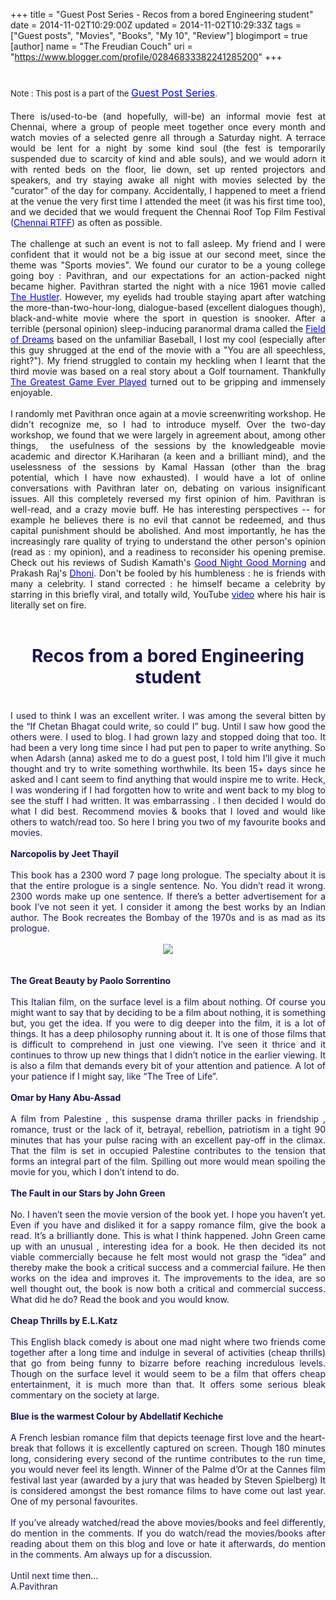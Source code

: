 +++
title = "Guest Post Series - Recos from a bored Engineering student"
date = 2014-11-02T10:29:00Z
updated = 2014-11-02T10:29:33Z
tags = ["Guest posts", "Movies", "Books", "My 10", "Review"]
blogimport = true 
[author]
	name = "The Freudian Couch"
	uri = "https://www.blogger.com/profile/02846833382241285200"
+++

<div dir="ltr" style="text-align: left;" trbidi="on">
<h1>
<span style="font-size: small; font-weight: normal;">Note : This post is a part of the&nbsp;</span><a href="http://adarsh89.blogspot.com/2014/09/guest-posts-series.html" style="font-size: medium; font-weight: normal;" target="_blank"><span style="color: blue;">Guest Post Series</span></a><span style="font-size: small; font-weight: normal;">.</span></h1>
<div>
<div style="text-align: justify;">
There is/used-to-be (and hopefully, will-be) an informal movie fest at Chennai, where a group of people meet together once every month and watch movies of a selected genre all through a Saturday night. A terrace would be lent for a night by some kind soul (the fest is temporarily suspended due to scarcity of kind and able souls), and we would adorn it with rented beds on the floor, lie down, set up rented projectors and speakers, and try staying awake all night with movies selected by the "curator" of the day for company. Accidentally, I happened to meet a friend at the venue the very first time I attended the meet (it was his first time too), and we decided that we would frequent the Chennai Roof Top Film Festival (<a href="https://www.facebook.com/ChennaiRTFF" target="_blank"><span style="color: blue;">Chennai RTFF</span></a>) as often as possible.</div>
<div style="text-align: justify;">
<br /></div>
<div style="text-align: justify;">
The challenge at such an event is not to fall asleep. My friend and I were confident that it would not be a big issue at our second meet, since the theme was "Sports movies". We found our curator to be a young college going boy : Pavithran, and our expectations for an action-packed night became higher. Pavithran started the night with a nice 1961 movie called <a href="http://www.imdb.com/title/tt0054997/" target="_blank"><span style="color: blue;">The Hustler</span></a>. However, my eyelids had trouble staying apart after watching the more-than-two-hour-long, dialogue-based (excellent dialogues though), black-and-white movie where the sport in question is snooker. After a terrible (personal opinion) sleep-inducing paranormal drama called the <a href="http://www.imdb.com/title/tt0097351/?ref_=fn_al_tt_1" target="_blank"><span style="color: blue;">Field of Dreams</span></a> based on the unfamiliar Baseball, I lost my cool (especially after this guy shrugged at the end of the movie with a "You are all speechless, right?"). My friend struggled to contain my heckling when I learnt that the third movie was based on a real story about a Golf tournament. Thankfully <a href="http://www.imdb.com/title/tt0388980/?ref_=nv_sr_1" target="_blank"><span style="color: blue;">The Greatest Game Ever Played</span></a> turned out to be gripping and immensely enjoyable.</div>
<div style="text-align: justify;">
<br /></div>
<div style="text-align: justify;">
I randomly met Pavithran once again at a movie screenwriting workshop. He didn't recognize me, so I had to introduce myself. Over the two-day workshop, we found that we were largely in agreement about, among other things, &nbsp;the usefulness of the sessions by the knowledgeable movie academic and director K.Hariharan (a keen and a brilliant mind), and the uselessness of the sessions by Kamal Hassan (other than the brag potential, which I have now exhausted). I would have a lot of online conversations with Pavithran later on, debating on various insignificant issues. All this completely reversed my first opinion of him. Pavithran is well-read, and a crazy movie buff. He has interesting perspectives -- for example he believes there is no evil that cannot be redeemed, and thus capital punishment should be abolished. And most importantly, he has the increasingly rare quality of trying to understand the other person's opinion (read as : my opinion), and a readiness to reconsider his opening premise. Check out his reviews of Sudish Kamath's <a href="http://pavithrann.blogspot.com/2012/01/good-night-good-morning-great.html" target="_blank"><span style="color: blue;">Good Night Good Morning</span></a> and Prakash Raj's <a href="http://pavithrann.blogspot.com/2012/02/starts-out-very-realistically-meanders.html" target="_blank"><span style="color: blue;">Dhoni</span></a>. Don't be fooled by his humbleness : he is friends with many a celebrity. I stand corrected : he himself became a celebrity by starring in this briefly viral, and totally wild, YouTube&nbsp;<a href="http://www.youtube.com/watch?v=_pesQ3-ZUE0" target="_blank"><span style="color: blue;">video</span></a> where his hair is literally set on fire.</div>
<div style="text-align: justify;">
<br /></div>
</div>
<div style="text-align: justify;">
<h1 style="text-align: center;">
<span style="color: #20124d;">Recos from a bored Engineering student</span></h1>
</div>
<div style="text-align: justify;">
<span style="color: #20124d;"><br /></span>
<span style="color: #20124d;">I used to think I was an excellent writer. I was among the several bitten by the “If Chetan Bhagat could write, so could I” bug. Until I saw how good the others were. I used to blog. I had grown lazy and stopped doing that too. It had been a very long time since I had put pen to paper to write anything. So when Adarsh (anna) asked me to do a guest post, I told him I’ll give it much thought and try to write something worthwhile. Its been 15+ days since he asked and I cant seem to find anything that would inspire me to write. Heck, I was wondering if I had forgotten how to write and went back to my blog to see the stuff I had written. It was embarrassing . I then decided I would do what I did best. Recommend movies &amp; books that I loved and would like others to watch/read too. So here I bring you two of my favourite books and movies.</span></div>
<div style="text-align: justify;">
<span style="color: #20124d;"><br /></span></div>
<div style="text-align: justify;">
<b><span style="color: #20124d;">Narcopolis by Jeet Thayil</span></b></div>
<div style="text-align: justify;">
<span style="color: #20124d;"><br /></span></div>
<div style="text-align: justify;">
<span style="color: #20124d;">This book has a 2300 word 7 page long prologue. The specialty about it is that the entire prologue is a single sentence. No. You didn’t read it wrong. 2300 words make up one sentence. If there’s a better advertisement for a book I’ve not seen it yet. I consider it among the best works by an Indian author. The Book recreates the Bombay of the 1970s and is as mad as its prologue.</span><br />
<span style="color: #20124d;"><br /></span>
<div class="separator" style="clear: both; text-align: center;">
<a href="https://blogger.googleusercontent.com/img/b/R29vZ2xl/AVvXsEgqd_T73vklu6mdhQaWsUP7lsunlahHtXGsg5ZOjxzaK3N4RuJdcTSekt8QssagOxQIAmXXC56_Frkp_CTaBX_Ra31dnGQ1i5Wd1edsiFxvQwM7WQADRJ1GURLw-aoMsyGbzuEGGIUxxwS4/s1600/Narcopolis.jpg" imageanchor="1" style="margin-left: 1em; margin-right: 1em;"><img border="0" src="https://blogger.googleusercontent.com/img/b/R29vZ2xl/AVvXsEgqd_T73vklu6mdhQaWsUP7lsunlahHtXGsg5ZOjxzaK3N4RuJdcTSekt8QssagOxQIAmXXC56_Frkp_CTaBX_Ra31dnGQ1i5Wd1edsiFxvQwM7WQADRJ1GURLw-aoMsyGbzuEGGIUxxwS4/s1600/Narcopolis.jpg" /></a></div>
<span style="color: #20124d;"><br /></span></div>
<div style="text-align: justify;">
<span style="color: #20124d;"><br /></span></div>
<div style="text-align: justify;">
<b><span style="color: #20124d;">The Great Beauty by Paolo Sorrentino</span></b></div>
<div style="text-align: justify;">
<span style="color: #20124d;"><br /></span></div>
<div style="text-align: justify;">
<span style="color: #20124d;">This Italian film, on the surface level is a film about nothing. Of course you might want to say that by deciding to be a film about nothing, it is something but, you get the idea. If you were to dig deeper into the film, it is a lot of things. It has a deep philosophy running about it. It is one of those films that is difficult to comprehend in just one viewing. I’ve seen it thrice and it continues to throw up new things that I didn’t notice in the earlier viewing. It is also a film that demands every bit of your attention and patience. A lot of your patience if I might say, like “The Tree of Life”.</span></div>
<div style="text-align: justify;">
<span style="color: #20124d;"><br /></span></div>
<div style="text-align: justify;">
<b><span style="color: #20124d;">Omar by Hany Abu-Assad</span></b></div>
<div style="text-align: justify;">
<span style="color: #20124d;"><br /></span></div>
<div style="text-align: justify;">
<span style="color: #20124d;">A film from Palestine , this suspense drama thriller packs in friendship , romance, trust or the lack of it, betrayal, rebellion, patriotism in a tight 90 minutes that has your pulse racing with an excellent pay-off in the climax. That the film is set in occupied Palestine contributes to the tension that forms an integral part of the film. Spilling out more would mean spoiling the movie for you, which I don’t intend to do.</span></div>
<div style="text-align: justify;">
<span style="color: #20124d;"><br /></span></div>
<div style="text-align: justify;">
<b><span style="color: #20124d;">The Fault in our Stars by John Green</span></b></div>
<div style="text-align: justify;">
<span style="color: #20124d;"><br /></span></div>
<div style="text-align: justify;">
<span style="color: #20124d;">No. I haven’t seen the movie version of the book yet. I hope you haven’t yet. Even if you have and disliked it for a sappy romance film, give the book a read. It’s a brilliantly done. This is what I think&nbsp;</span><span style="color: #20124d;">happened. John Green came up with an unusual , interesting idea for a book. He then decided its not viable commercially because he felt most would not grasp the “idea” and thereby make the book a critical success and a commercial failure. He then works on the idea and improves it. The improvements to the idea, are so well thought out, the book is now both a critical and commercial success. What did he do? Read the book and you would know.</span></div>
<div style="text-align: justify;">
<span style="color: #20124d;"><br /></span></div>
<div style="text-align: justify;">
<b><span style="color: #20124d;">Cheap Thrills by E.L.Katz</span></b></div>
<div style="text-align: justify;">
<span style="color: #20124d;"><br /></span></div>
<div style="text-align: justify;">
<span style="color: #20124d;">This English black comedy is about one mad night where two friends come together after a long time and indulge in several of activities (cheap thrills) that go from being funny to bizarre before reaching incredulous levels. Though on the surface level it would seem to be a film that offers cheap entertainment, it is much more than that. It offers some serious bleak commentary on the society at large.&nbsp;</span></div>
<div style="text-align: justify;">
<span style="color: #20124d;"><br /></span></div>
<div style="text-align: justify;">
<b><span style="color: #20124d;">Blue is the warmest Colour by Abdellatif Kechiche</span></b></div>
<div style="text-align: justify;">
<span style="color: #20124d;"><br /></span></div>
<div style="text-align: justify;">
<span style="color: #20124d;">A French lesbian romance film that depicts teenage first love and the heart-break that follows it is excellently captured on screen. Though 180 minutes long, considering every second of the runtime contributes to the run time, you would never feel its length. Winner of the Palme d’Or at the Cannes film festival last year (awarded by a jury that was headed by Steven Spielberg) It is considered amongst the best romance films to have come out last year. One of my personal favourites.&nbsp;</span></div>
<div style="text-align: justify;">
<span style="color: #20124d;"><br /></span></div>
<div style="text-align: justify;">
<span style="color: #20124d;">If you’ve already watched/read the above movies/books and feel differently, do mention in the comments. If you do watch/read the movies/books after reading about them on this blog and love or&nbsp;</span><span style="color: #20124d;">hate it afterwards, do mention in the comments. Am always up for a discussion.&nbsp;</span></div>
<span style="color: #20124d;"><br /></span>
<span style="color: #20124d;">Until next time then...</span><br />
<span style="color: #20124d;">A.Pavithran</span></div>

